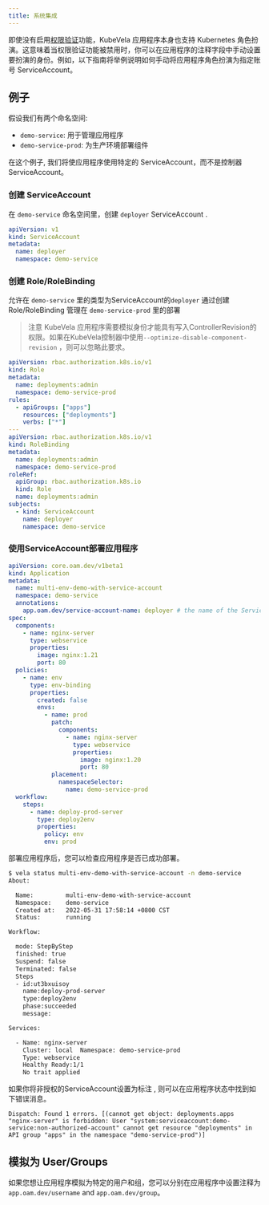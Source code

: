 ```yaml
---
title: 系统集成 
---
```


即使没有启用[权限验证](./basic)功能，KubeVela 应用程序本身也支持 Kubernetes 角色扮演。这意味着当权限验证功能被禁用时，你可以在应用程序的注释字段中手动设置要扮演的身份。例如，以下指南将举例说明如何手动将应用程序角色扮演为指定账号 ServiceAccount。
## 例子

假设我们有两个命名空间:

- `demo-service`: 用于管理应用程序
- `demo-service-prod`: 为生产环境部署组件

在这个例子, 我们将使应用程序使用特定的 ServiceAccount，而不是控制器 ServiceAccount。

### 创建 ServiceAccount

在 `demo-service` 命名空间里，创建 `deployer` ServiceAccount .

```yaml
apiVersion: v1
kind: ServiceAccount
metadata:
  name: deployer
  namespace: demo-service
```

### 创建 Role/RoleBinding

允许在 `demo-service` 里的类型为ServiceAccount的`deployer`  通过创建 Role/RoleBinding 管理在 `demo-service-prod` 里的部署

> 注意 KubeVela 应用程序需要模拟身份才能具有写入ControllerRevision的权限。如果在KubeVela控制器中使用`--optimize-disable-component-revision` ，则可以忽略此要求。

```yaml
apiVersion: rbac.authorization.k8s.io/v1
kind: Role
metadata:
  name: deployments:admin
  namespace: demo-service-prod
rules:
  - apiGroups: ["apps"]
    resources: ["deployments"]
    verbs: ["*"]
---
apiVersion: rbac.authorization.k8s.io/v1
kind: RoleBinding
metadata:
  name: deployments:admin
  namespace: demo-service-prod
roleRef:
  apiGroup: rbac.authorization.k8s.io
  kind: Role
  name: deployments:admin
subjects:
  - kind: ServiceAccount
    name: deployer
    namespace: demo-service
```

### 使用ServiceAccount部署应用程序

```yaml
apiVersion: core.oam.dev/v1beta1
kind: Application
metadata:
  name: multi-env-demo-with-service-account
  namespace: demo-service
  annotations:
    app.oam.dev/service-account-name: deployer # the name of the ServiceAccount we created
spec:
  components:
    - name: nginx-server
      type: webservice
      properties:
        image: nginx:1.21
        port: 80
  policies:
    - name: env
      type: env-binding
      properties:
        created: false
        envs:
          - name: prod
            patch:
              components:
                - name: nginx-server
                  type: webservice
                  properties:
                    image: nginx:1.20
                    port: 80
            placement:
              namespaceSelector:
                name: demo-service-prod
  workflow:
    steps:
      - name: deploy-prod-server
        type: deploy2env
        properties:
          policy: env
          env: prod
```

部署应用程序后，您可以检查应用程序是否已成功部署。

```bash
$ vela status multi-env-demo-with-service-account -n demo-service     
About:

  Name:         multi-env-demo-with-service-account
  Namespace:    demo-service                       
  Created at:   2022-05-31 17:58:14 +0800 CST      
  Status:       running                            

Workflow:

  mode: StepByStep
  finished: true
  Suspend: false
  Terminated: false
  Steps
  - id:ut3bxuisoy
    name:deploy-prod-server
    type:deploy2env
    phase:succeeded 
    message:

Services:

  - Name: nginx-server  
    Cluster: local  Namespace: demo-service-prod
    Type: webservice
    Healthy Ready:1/1
    No trait applied
```

如果你将非授权的ServiceAccount设置为标注 , 则可以在应用程序状态中找到如下错误消息。

```
Dispatch: Found 1 errors. [(cannot get object: deployments.apps "nginx-server" is forbidden: User "system:serviceaccount:demo-service:non-authorized-account" cannot get resource "deployments" in API group "apps" in the namespace "demo-service-prod")]
```

## 模拟为 User/Groups

如果您想让应用程序模拟为特定的用户和组，您可以分别在应用程序中设置注释为`app.oam.dev/username` and `app.oam.dev/group`。